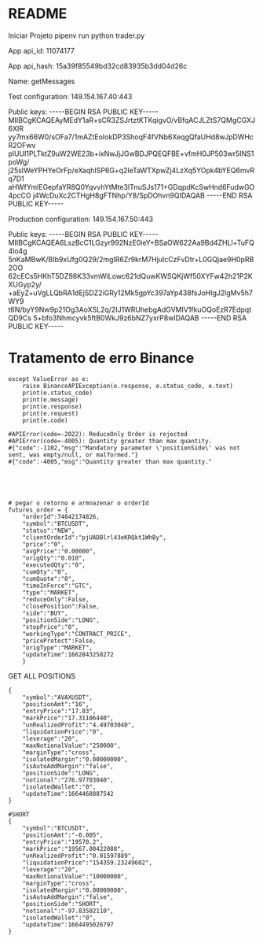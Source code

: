 # README #

Iniciar Projeto
pipenv run python trader.py 


App api_id:
11074177

App api_hash:
15a39f85549bd32cd83935b3dd04d26c


Name:
getMessages

Test configuration:
149.154.167.40:443


Public keys:
-----BEGIN RSA PUBLIC KEY-----
MIIBCgKCAQEAyMEdY1aR+sCR3ZSJrtztKTKqigvO/vBfqACJLZtS7QMgCGXJ6XIR
yy7mx66W0/sOFa7/1mAZtEoIokDP3ShoqF4fVNb6XeqgQfaUHd8wJpDWHcR2OFwv
plUUI1PLTktZ9uW2WE23b+ixNwJjJGwBDJPQEQFBE+vfmH0JP503wr5INS1poWg/
j25sIWeYPHYeOrFp/eXaqhISP6G+q2IeTaWTXpwZj4LzXq5YOpk4bYEQ6mvRq7D1
aHWfYmlEGepfaYR8Q0YqvvhYtMte3ITnuSJs171+GDqpdKcSwHnd6FudwGO4pcCO
j4WcDuXc2CTHgH8gFTNhp/Y8/SpDOhvn9QIDAQAB
-----END RSA PUBLIC KEY-----


Production configuration:
149.154.167.50:443

Public keys:
-----BEGIN RSA PUBLIC KEY-----
MIIBCgKCAQEA6LszBcC1LGzyr992NzE0ieY+BSaOW622Aa9Bd4ZHLl+TuFQ4lo4g
5nKaMBwK/BIb9xUfg0Q29/2mgIR6Zr9krM7HjuIcCzFvDtr+L0GQjae9H0pRB2OO
62cECs5HKhT5DZ98K33vmWiLowc621dQuwKWSQKjWf50XYFw42h21P2KXUGyp2y/
+aEyZ+uVgLLQbRA1dEjSDZ2iGRy12Mk5gpYc397aYp438fsJoHIgJ2lgMv5h7WY9
t6N/byY9Nw9p21Og3AoXSL2q/2IJ1WRUhebgAdGVMlV1fkuOQoEzR7EdpqtQD9Cs
5+bfo3Nhmcyvk5ftB0WkJ9z6bNZ7yxrP8wIDAQAB
-----END RSA PUBLIC KEY-----




# Tratamento de erro Binance
    except ValueError as e:
        raise BinanceAPIException(e.response, e.status_code, e.text)
        print(e.status_code)
        print(e.message)
        print(e.response)
        print(e.request)
        print(e.code)

    #APIError(code=-2022): ReduceOnly Order is rejected
    #APIError(code=-4005): Quantity greater than max quantity.
    #{"code":-1102,"msg":"Mandatory parameter \'positionSide\' was not sent, was empty/null, or malformed."}
    #{"code":-4005,"msg":"Quantity greater than max quantity."





    # pegar o retorno e armnazenar o orderId
    futures_order = {
        "orderId":74842174826,
        "symbol":"BTCUSDT",
        "status":"NEW",
        "clientOrderId":"pjUADBlrl43eKRQkt1WhBy",
        "price":"0",
        "avgPrice":"0.00000",
        "origQty":"0.010",
        "executedQty":"0",
        "cumQty":"0",
        "cumQuote":"0",
        "timeInForce":"GTC",
        "type":"MARKET",
        "reduceOnly":False,
        "closePosition":False,
        "side":"BUY",
        "positionSide":"LONG",
        "stopPrice":"0",
        "workingType":"CONTRACT_PRICE",
        "priceProtect":False,
        "origType":"MARKET",
        "updateTime":1662843258272
        }




GET ALL POSITIONS


    {
        "symbol":"AVAXUSDT",
        "positionAmt":"16",
        "entryPrice":"17.03",
        "markPrice":"17.31106440",
        "unRealizedProfit":"4.49703040",
        "liquidationPrice":"0",
        "leverage":"20",
        "maxNotionalValue":"250000",
        "marginType":"cross",
        "isolatedMargin":"0.00000000",
        "isAutoAddMargin":"false",
        "positionSide":"LONG",
        "notional":"276.97703040",
        "isolatedWallet":"0",
        "updateTime":1664468887542
    }

    #SHORT
    {
        "symbol":"BTCUSDT",
        "positionAmt":"-0.005",
        "entryPrice":"19570.2",
        "markPrice":"19567.00422088",
        "unRealizedProfit":"0.01597889",
        "liquidationPrice":"154359.23249602",
        "leverage":"20",
        "maxNotionalValue":"10000000",
        "marginType":"cross",
        "isolatedMargin":"0.00000000",
        "isAutoAddMargin":"false",
        "positionSide":"SHORT",
        "notional":"-97.83502110",
        "isolatedWallet":"0",
        "updateTime":1664495026797
    }